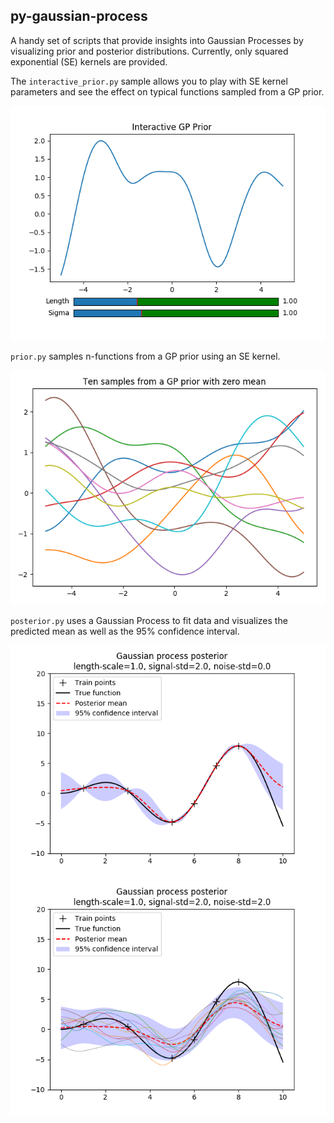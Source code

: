 ## py-gaussian-process

A handy set of scripts that provide insights into Gaussian Processes by visualizing prior and posterior distributions. Currently, only squared exponential (SE) kernels are provided.

The `interactive_prior.py` sample allows you to play with SE kernel parameters and see the effect on typical functions sampled from a GP prior.

![](etc/iprior_1.png) 

`prior.py` samples n-functions from a GP prior using an SE kernel.

![](etc/iprior_3.png) 

`posterior.py` uses a Gaussian Process to fit data and visualizes the predicted mean as well as the 95% confidence interval.

![](etc/posterior_1.png) 
![](etc/posterior_2.png)

